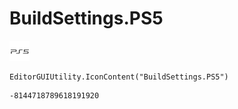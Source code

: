 # BuildSettings.PS5
![](/img/BuildSettings.PS5.png)

``` CSharp
EditorGUIUtility.IconContent("BuildSettings.PS5")
```
```
-8144718789618191920
```
